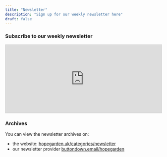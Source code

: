```yaml
---
title: "Newsletter"
description: "Sign up for our weekly newsletter here"
draft: false
---
```


### Subscribe to our weekly newsletter

<iframe
    scrolling="no"
    style="width:100%!important;height:220px;border:1px #ccc solid !important"
    src="https://buttondown.email/hopegarden?as_embed=true"
></iframe>


### Archives

You can view the newsletter archives on:

* the website: [hopegarden.uk/categories/newsletter](/categories/newsletter) 
* our newsletter provider [buttondown.email/hopegarden](https://buttondown.email/hopegarden)

